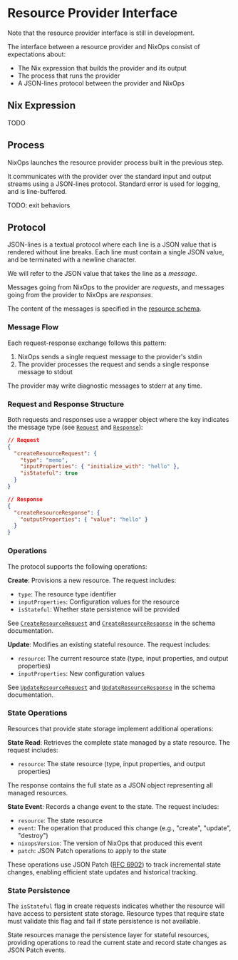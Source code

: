 <!--
  Context:
    - Concepts have already been outlined in ../concepts/resource.md
    - A generated schema reference documentation is available in
      - wrapper: schema/resource-v0.md
      - generated: doc/manual/src/schema/resource-schema-v0.gen.md
  Purpose of this page:
    - Describe the technical details of the interface transport
    - Provide a readable, high level description of the protocol, as the schema page is extremely verbose
    - "Link" the concepts to the schema
-->

# Resource Provider Interface

Note that the resource provider interface is still in development.

The interface between a resource provider and NixOps consist of expectations about:
- The Nix expression that builds the provider and its output
- The process that runs the provider
- A JSON-lines protocol between the provider and NixOps

## Nix Expression

TODO

## Process

NixOps launches the resource provider process built in the previous step.

It communicates with the provider over the standard input and output streams using a JSON-lines protocol.
Standard error is used for logging, and is line-buffered.

TODO: exit behaviors

## Protocol

JSON-lines is a textual protocol where each line is a JSON value that is rendered without line breaks.
Each line must contain a single JSON value, and be terminated with a newline character.

We will refer to the JSON value that takes the line as a _message_.

Messages going from NixOps to the provider are _requests_, and messages going from the provider to NixOps are _responses_.

The content of the messages is specified in the [resource schema](../schema/resource-v0.md).

### Message Flow

Each request-response exchange follows this pattern:

1. NixOps sends a single request message to the provider's stdin
2. The provider processes the request and sends a single response message to stdout

The provider may write diagnostic messages to stderr at any time.

### Request and Response Structure

Both requests and responses use a wrapper object where the key indicates the message type (see [`Request`](../schema/resource-v0.md#1-property-request) and [`Response`](../schema/resource-v0.md#2-property-response)):

```json
// Request
{
  "createResourceRequest": {
    "type": "memo",
    "inputProperties": { "initialize_with": "hello" },
    "isStateful": true
  }
}

// Response
{
  "createResourceResponse": {
    "outputProperties": { "value": "hello" }
  }
}
```

### Operations

The protocol supports the following operations:

**Create**: Provisions a new resource. The request includes:
- `type`: The resource type identifier
- `inputProperties`: Configuration values for the resource
- `isStateful`: Whether state persistence will be provided

See [`CreateResourceRequest`](../schema/resource-v0.md#11-property-createresourcerequest) and [`CreateResourceResponse`](../schema/resource-v0.md#21-property-createresourceresponse) in the schema documentation.

**Update**: Modifies an existing stateful resource. The request includes:
- `resource`: The current resource state (type, input properties, and output properties)
- `inputProperties`: New configuration values

See [`UpdateResourceRequest`](../schema/resource-v0.md#12-property-updateresourcerequest) and [`UpdateResourceResponse`](../schema/resource-v0.md#22-property-updateresourceresponse) in the schema documentation.

### State Operations

Resources that provide state storage implement additional operations:

**State Read**: Retrieves the complete state managed by a state resource. The request includes:
- `resource`: The state resource (type, input properties, and output properties)

The response contains the full state as a JSON object representing all managed resources.

**State Event**: Records a change event to the state. The request includes:
- `resource`: The state resource
- `event`: The operation that produced this change (e.g., "create", "update", "destroy")
- `nixopsVersion`: The version of NixOps that produced this event
- `patch`: JSON Patch operations to apply to the state

These operations use JSON Patch ([RFC 6902](https://tools.ietf.org/html/rfc6902)) to track incremental state changes, enabling efficient state updates and historical tracking.

### State Persistence

The `isStateful` flag in create requests indicates whether the resource will have access to persistent state storage. Resource types that require state must validate this flag and fail if state persistence is not available.

State resources manage the persistence layer for stateful resources, providing operations to read the current state and record state changes as JSON Patch events.
